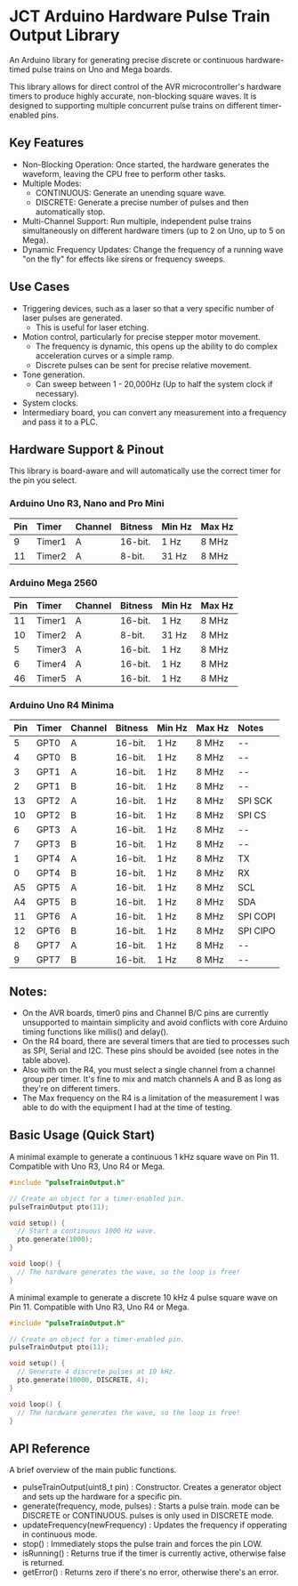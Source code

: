 # JCT Arduino Hardware Pulse Train Output Library

An Arduino library for generating precise discrete or continuous hardware-timed pulse trains on Uno and Mega boards.

This library allows for direct control of the AVR microcontroller's hardware timers to produce highly accurate, non-blocking square waves. It is designed to supporting multiple concurrent pulse trains on different timer-enabled pins.

## Key Features

* Non-Blocking Operation: Once started, the hardware generates the waveform, leaving the CPU free to perform other tasks.
* Multiple Modes:
    * CONTINUOUS: Generate an unending square wave.
    * DISCRETE: Generate a precise number of pulses and then automatically stop.
* Multi-Channel Support: Run multiple, independent pulse trains simultaneously on different hardware timers (up to 2 on Uno, up to 5 on Mega).
* Dynamic Frequency Updates: Change the frequency of a running wave "on the fly" for effects like sirens or frequency sweeps.

## Use Cases

* Triggering devices, such as a laser so that a very specific number of laser pulses are generated.
    * This is useful for laser etching.
* Motion control, particularly for precise stepper motor movement.
    * The frequency is dynamic, this opens up the ability to do complex acceleration curves or a simple ramp.
    * Discrete pulses can be sent for precise relative movement.
* Tone generation.
    * Can sweep between 1 - 20,000Hz (Up to half the system clock if necessary).
* System clocks.
* Intermediary board, you can convert any measurement into a frequency and pass it to a PLC.

## Hardware Support & Pinout

This library is board-aware and will automatically use the correct timer for the pin you select.

### Arduino Uno R3, Nano and Pro Mini

| Pin  | Timer  | Channel | Bitness | Min Hz | Max Hz |
| :--- | :----- | :-------| :------ | :----- | :----- |
| 9    | Timer1 | A       | 16-bit. | 1 Hz   | 8 MHz  |
| 11   | Timer2 | A       | 8-bit.  | 31 Hz  | 8 MHz  |

### Arduino Mega 2560

| Pin  | Timer  | Channel  | Bitness   | Min Hz | Max Hz |
| :--- | :----- | :------- | :-------  | :----- | :----- |
| 11   | Timer1 | A        | 16-bit.   | 1 Hz   | 8 MHz  |
| 10   | Timer2 | A        | 8-bit.    | 31 Hz  | 8 MHz  |
| 5    | Timer3 | A        | 16-bit.   | 1 Hz   | 8 MHz  |
| 6    | Timer4 | A        | 16-bit.   | 1 Hz   | 8 MHz  |
| 46   | Timer5 | A        | 16-bit.   | 1 Hz   | 8 MHz  |

### Arduino Uno R4 Minima

| Pin  | Timer  | Channel  | Bitness   | Min Hz | Max Hz | Notes  |
| :--- | :----  | :------- | :-------  | :----- | :----- | :----- |
| 5    |  GPT0  | A        | 16-bit.   | 1 Hz   | 8 MHz  |   --   |
| 4    |  GPT0  | B        | 16-bit.   | 1 Hz   | 8 MHz  |   --   |
| 3    |  GPT1  | A        | 16-bit.   | 1 Hz   | 8 MHz  |   --   |
| 2    |  GPT1  | B        | 16-bit.   | 1 Hz   | 8 MHz  |   --   |
| 13   |  GPT2  | A        | 16-bit.   | 1 Hz   | 8 MHz  | SPI SCK|
| 10   |  GPT2  | B        | 16-bit.   | 1 Hz   | 8 MHz  | SPI CS |
| 6    |  GPT3  | A        | 16-bit.   | 1 Hz   | 8 MHz  |   --   |
| 7    |  GPT3  | B        | 16-bit.   | 1 Hz   | 8 MHz  |   --   |
| 1    |  GPT4  | A        | 16-bit.   | 1 Hz   | 8 MHz  |   TX   |
| 0    |  GPT4  | B        | 16-bit.   | 1 Hz   | 8 MHz  |   RX   |
| A5   |  GPT5  | A        | 16-bit.   | 1 Hz   | 8 MHz  |  SCL   |
| A4   |  GPT5  | B        | 16-bit.   | 1 Hz   | 8 MHz  |  SDA   |
| 11   |  GPT6  | A        | 16-bit.   | 1 Hz   | 8 MHz  |SPI COPI|
| 12   |  GPT6  | B        | 16-bit.   | 1 Hz   | 8 MHz  |SPI CIPO|
| 8    |  GPT7  | A        | 16-bit.   | 1 Hz   | 8 MHz  |   --   |
| 9    |  GPT7  | B        | 16-bit.   | 1 Hz   | 8 MHz  |   --   |


## Notes: 
* On the AVR boards, timer0 pins and Channel B/C pins are currently unsupported to maintain simplicity and avoid conflicts with core Arduino timing functions like millis() and delay().
* On the R4 board, there are several timers that are tied to processes such as SPI, Serial and I2C. These pins should be avoided (see notes in the table above).
* Also with on the R4, you must select a single channel from a channel group per timer. It's fine to mix and match channels A and B as long as they're on different timers.
* The Max frequency on the R4 is a limitation of the measurement I was able to do with the equipment I had at the time of testing.


## Basic Usage (Quick Start)

A minimal example to generate a continuous 1 kHz square wave on Pin 11. Compatible with Uno R3, Uno R4 or Mega.

```cpp
#include "pulseTrainOutput.h"

// Create an object for a timer-enabled pin.
pulseTrainOutput pto(11);

void setup() {
  // Start a continuous 1000 Hz wave.
  pto.generate(1000);
}

void loop() {
  // The hardware generates the wave, so the loop is free!
}
```

A minimal example to generate a discrete 10 kHz 4 pulse square wave on Pin 11. Compatible with Uno R3, Uno R4 or Mega.

```cpp
#include "pulseTrainOutput.h"

// Create an object for a timer-enabled pin.
pulseTrainOutput pto(11);

void setup() {
  // Generate 4 discrete pulses at 10 kHz.
  pto.generate(10000, DISCRETE, 4);
}

void loop() {
  // The hardware generates the wave, so the loop is free!
}
```

## API Reference

A brief overview of the main public functions.

* pulseTrainOutput(uint8_t pin)  :  Constructor. Creates a generator object and sets up the hardware for a specific pin.
* generate(frequency, mode, pulses) :  Starts a pulse train. mode can be DISCRETE or CONTINUOUS. pulses is only used in DISCRETE mode.
* updateFrequency(newFrequency) :  Updates the frequency if opperating in continuous mode.
* stop()  :  Immediately stops the pulse train and forces the pin LOW.
* isRunning()  :  Returns true if the timer is currently active, otherwise false is returned.
* getError()  :  Returns zero if there's no error, otherwise there's an error.

